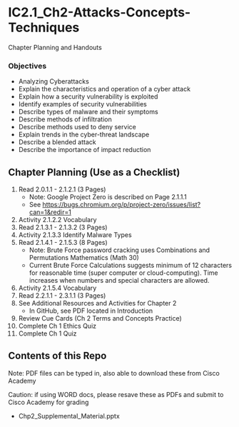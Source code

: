 # IC2.1_Ch2-Attacks-Concepts-Techniques
Chapter Planning and Handouts

### Objectives
- Analyzing Cyberattacks
- Explain the characteristics and operation of a cyber attack
- Explain how a security vulnerability is exploited
- Identify examples of security vulnerabilities
- Describe types of malware and their symptoms
- Describe methods of infiltration
- Describe methods used to deny service
- Explain trends in the cyber-threat landscape
- Describe a blended attack
- Describe the importance of impact reduction

## Chapter Planning (Use as a Checklist)
1. Read 2.0.1.1 - 2.1.2.1 (3 Pages)
   - Note: Google Project Zero is described on Page 2.1.1.1
   - See https://bugs.chromium.org/p/project-zero/issues/list?can=1&redir=1
2. Activity 2.1.2.2 Vocabulary
3. Read 2.1.3.1 - 2.1.3.2 (3 Pages)
4. Activity 2.1.3.3 Identify Malware Types
5. Read 2.1.4.1 - 2.1.5.3 (8 Pages)
   - Note: Brute Force password cracking uses Combinations and Permutations Mathematics (Math 30)
   - Current Brute Force Calculations suggests minimum of 12 characters for reasonable time (super computer or cloud-computing). Time increases when numbers and special characters are allowed.
6. Activity 2.1.5.4 Vocabulary
7. Read 2.2.1.1 - 2.3.1.1 (3 Pages)
8. See Additional Resources and Activities for Chapter 2
   - In GitHub, see PDF located in Introduction
9. Review Cue Cards (Ch 2 Terms and Concepts Practice)
10. Complete Ch 1 Ethics Quiz
11. Complete Ch 1 Quiz

## Contents of this Repo
Note: PDF files can be typed in, also able to download these from Cisco Academy

Caution: if using WORD docs, please resave these as PDFs and submit to Cisco Academy for grading

- Chp2_Supplemental_Material.pptx
